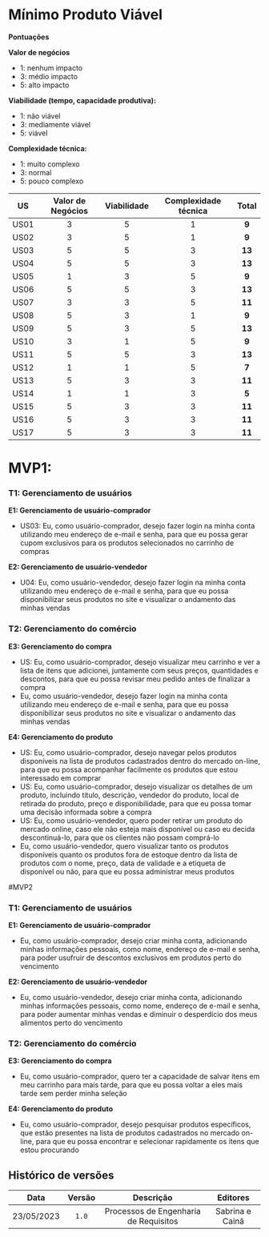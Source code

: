 # Mínimo Produto Viável


**Pontuações** 

**Valor de negócios**

- 1: nenhum impacto 
- 3: médio impacto
- 5: alto impacto 

**Viabilidade (tempo, capacidade produtiva):**

- 1: não viável
- 3: mediamente viável 
- 5: viável 

**Complexidade técnica:**

- 1: muito complexo
- 3: normal
- 5: pouco complexo




|**US**|**Valor de Negócios**|**Viabilidade**|**Complexidade técnica**|**Total**|
| :-: | :-: | :-: | :-: | :-: |
|US01|3|5|1|**9**|
|US02|3|5|1|**9**|
|US03|5|5|3|**13**|
|US04|5|5|3|**13**|
|US05|1|3|5|**9**|
|US06|5|5|3|**13**|
|US07|3|3|5|**11**|
|US08|5|3|1|**9**|
|US09|5|3|5|**13**|
|US10|3|1|5|**9**|
|US11|5|5|3|**13**|
|US12|1|1|5|**7**|
|US13|5|3|3|**11**|
|US14|1|1|3|**5**|
|US15|5|3|3|**11**|
|US16|5|3|3|**11**|
|US17|5|3|3|**11**|

# MVP1:

### T1: Gerenciamento de usuários
**E1: Gerenciamento de usuário-comprador**
- US03: Eu, como usuário-comprador, desejo fazer login na minha conta utilizando meu endereço de e-mail e senha, para que eu possa gerar cupom exclusivos para os produtos selecionados no carrinho de compras

**E2: Gerenciamento de usuário-vendedor**
- U04: Eu, como usuário-vendedor, desejo fazer login na minha conta utilizando meu endereço de e-mail e senha, para que eu possa disponibilizar seus produtos no site e visualizar o andamento das minhas vendas


### T2: Gerenciamento do comércio
**E3: Gerenciamento do compra**
- US: Eu, como usuário-comprador, desejo visualizar meu carrinho e ver a lista de itens que adicionei, juntamente com seus preços, quantidades e descontos, para que eu possa revisar meu pedido antes de finalizar a compra
- Eu, como usuário-vendedor, desejo fazer login na minha conta utilizando meu endereço de e-mail e senha, para que eu possa disponibilizar seus produtos no site e visualizar o andamento das minhas vendas

**E4: Gerenciamento do produto**
- US: Eu, como usuário-comprador, desejo navegar pelos produtos disponíveis na lista de produtos cadastrados dentro do mercado on-line, para que eu possa acompanhar facilmente os produtos que estou interessado em comprar
- US: Eu, como usuário-comprador, desejo visualizar os detalhes de um produto, incluindo título, descrição, vendedor do produto, local de retirada do produto, preço e disponibilidade, para que eu possa tomar uma decisão informada sobre a compra
- US: Eu, como usuário-vendedor, quero poder retirar um produto do mercado online, caso ele não esteja mais disponível ou caso eu decida descontinuá-lo, para que os clientes não possam comprá-lo
- Eu, como usuário-vendedor, quero visualizar tanto os produtos disponíveis quanto os produtos fora de estoque dentro da lista de produtos com o nome, preço, data de validade e a etiqueta de disponível ou não, para que eu possa administrar meus produtos 

#MVP2

### T1: Gerenciamento de usuários
**E1: Gerenciamento de usuário-comprador**
- Eu, como usuário-comprador, desejo criar minha conta, adicionando minhas informações pessoais, como nome, endereço de e-mail e senha, para poder usufruir de descontos exclusivos em produtos perto do vencimento

**E2: Gerenciamento de usuário-vendedor**
- Eu, como usuário-vendedor, desejo criar minha conta, adicionando minhas informações pessoais, como nome, endereço de e-mail e senha, para poder aumentar minhas vendas e diminuir o desperdício dos meus alimentos perto do vencimento

### T2: Gerenciamento do comércio
**E3: Gerenciamento do compra**
- Eu, como usuário-comprador, quero ter a capacidade de salvar itens em meu carrinho para mais tarde, para que eu possa voltar a eles mais tarde sem perder minha seleção

**E4: Gerenciamento do produto**
- Eu, como usuário-comprador, desejo pesquisar produtos específicos, que estão presentes na lista de produtos cadastrados no mercado on-line, para que eu possa encontrar e selecionar rapidamente os itens que estou procurando



## Histórico de versões

|  **Data**  |**Versão** |    **Descrição**     |   **Editores**   |
| :--------: | :-------: | :-------------------: | :--------------: |
| 23/05/2023 |   `1.0`   |  Processos de Engenharia de Requisitos  | Sabrina e Cainã  |